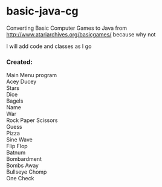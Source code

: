 # basic-java-cg

Converting Basic Computer Games to Java from http://www.atariarchives.org/basicgames/ because why not

I will add code and classes as I go

### Created:  
 Main Menu program  
 Acey Ducey  
 Stars  
 Dice  
 Bagels  
 Name  
 War  
 Rock Paper Scissors  
 Guess  
 Pizza  
 Sine Wave  
 Flip Flop  
 Batnum  
 Bombardment  
 Bombs Away  
 Bullseye
 Chomp  
 One Check
 
